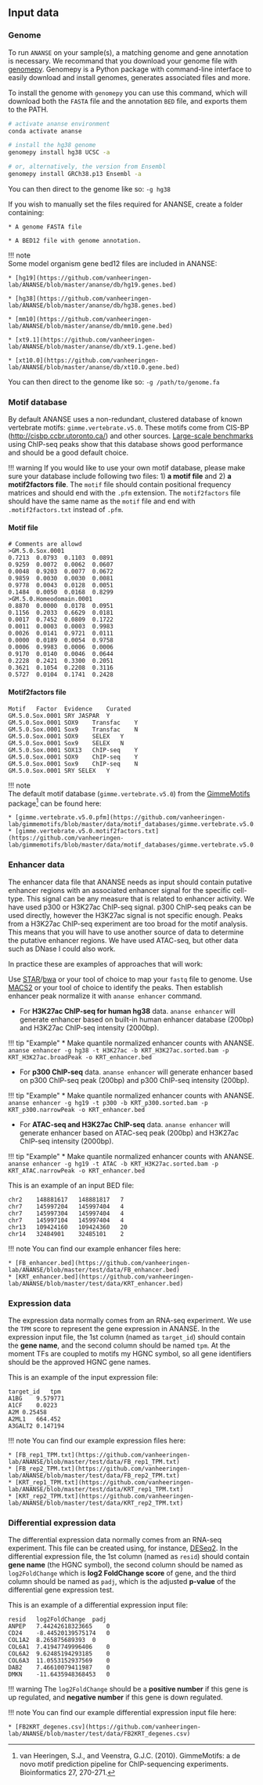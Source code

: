 ## Input data

### Genome

To run `ANANSE` on your sample(s), a matching genome and gene annotation is necessary. We recommand that you download your genome file with [genomepy](https://github.com/vanheeringen-lab/genomepy). Genomepy is a Python package with command-line interface to easily download and install genomes, generates associated files and more.

To install the genome with `genomepy` you can use this command, which will download both the `FASTA` file and the annotation `BED` file, and exports them to the PATH.

``` bash
# activate ananse environment
conda activate ananse

# install the hg38 genome
genomepy install hg38 UCSC -a

# or, alternatively, the version from Ensembl
genomepy install GRCh38.p13 Ensembl -a
```

You can then direct to the genome like so: `-g hg38`

If you wish to manually set the files required for ANANSE, create a folder containing:  

    * A genome FASTA file  

    * A BED12 file with genome annotation.  

!!! note  
    Some model organism gene bed12 files are included in ANANSE:  

    * [hg19](https://github.com/vanheeringen-lab/ANANSE/blob/master/ananse/db/hg19.genes.bed)  

    * [hg38](https://github.com/vanheeringen-lab/ANANSE/blob/master/ananse/db/hg38.genes.bed)  

    * [mm10](https://github.com/vanheeringen-lab/ANANSE/blob/master/ananse/db/mm10.gene.bed)  

    * [xt9.1](https://github.com/vanheeringen-lab/ANANSE/blob/master/ananse/db/xt9.1.gene.bed)  
    
    * [xt10.0](https://github.com/vanheeringen-lab/ANANSE/blob/master/ananse/db/xt10.0.gene.bed)  


You can then direct to the genome like so: `-g /path/to/genome.fa`

### Motif database

By default ANANSE uses a non-redundant, clustered database of known vertebrate motifs: `gimme.vertebrate.v5.0`. These motifs come from CIS-BP (http://cisbp.ccbr.utoronto.ca/) and other sources. [Large-scale benchmarks](https://www.biorxiv.org/content/10.1101/474403v1.full) using ChIP-seq peaks show that this database shows good performance and should be a good default choice. 

!!! warning
    If you would like to use your own motif database, please make sure your database include following two files: 1) **a motif file** and 2) **a motif2factors file**.
    The `motif` file should contain positional frequency matrices and should end with the `.pfm` extension. The `motif2factors` file should have the same name as  the `motif` file and end with `.motif2factors.txt` instead of `.pfm`.

#### Motif file

```    
# Comments are allowd
>GM.5.0.Sox.0001
0.7213	0.0793	0.1103	0.0891
0.9259	0.0072	0.0062	0.0607
0.0048	0.9203	0.0077	0.0672
0.9859	0.0030	0.0030	0.0081
0.9778	0.0043	0.0128	0.0051
0.1484	0.0050	0.0168	0.8299
>GM.5.0.Homeodomain.0001
0.8870	0.0000	0.0178	0.0951
0.1156	0.2033	0.6629	0.0181
0.0017	0.7452	0.0809	0.1722
0.0011	0.0003	0.0003	0.9983
0.0026	0.0141	0.9721	0.0111
0.0000	0.0189	0.0054	0.9758
0.0006	0.9983	0.0006	0.0006
0.9170	0.0140	0.0046	0.0644
0.2228	0.2421	0.3300	0.2051
0.3621	0.1054	0.2208	0.3116
0.5727	0.0104	0.1741	0.2428
```

#### Motif2factors file  

```
Motif	Factor	Evidence	Curated
GM.5.0.Sox.0001	SRY	JASPAR	Y
GM.5.0.Sox.0001	SOX9	Transfac	Y
GM.5.0.Sox.0001	Sox9	Transfac	N
GM.5.0.Sox.0001	SOX9	SELEX	Y
GM.5.0.Sox.0001	Sox9	SELEX	N
GM.5.0.Sox.0001	SOX13	ChIP-seq	Y
GM.5.0.Sox.0001	SOX9	ChIP-seq	Y
GM.5.0.Sox.0001	Sox9	ChIP-seq	N
GM.5.0.Sox.0001	SRY	SELEX	Y
```

!!! note  
    The default motif database (`gimme.vertebrate.v5.0`) from the [GimmeMotifs](https://github.com/vanheeringen-lab/gimmemotifs) package[^1] can be found here:  

    * [gimme.vertebrate.v5.0.pfm](https://github.com/vanheeringen-lab/gimmemotifs/blob/master/data/motif_databases/gimme.vertebrate.v5.0.pfm)  
    * [gimme.vertebrate.v5.0.motif2factors.txt](https://github.com/vanheeringen-lab/gimmemotifs/blob/master/data/motif_databases/gimme.vertebrate.v5.0.motif2factors.txt)

### Enhancer data

The enhancer data file that ANANSE needs as input should contain putative enhancer regions with an associated enhancer signal for the specific cell-type. This signal can be any measure that is related to enhancer activity. We have used p300 or H3K27ac ChIP-seq signal. p300 ChIP-seq peaks can be used directly, however the H3K27ac signal is not specific enough. Peaks from a H3K27ac ChIP-seq experiment are too broad for the motif analysis. This means that you will have to use another source of data to determine the putative enhancer regions. We have used ATAC-seq, but other data such as DNase I could also work.

In practice these are examples of approaches that will work:

Use [STAR]()/[bwa]() or your tool of choice to map your `fastq` file to genome. Use [MACS2](https://github.com/taoliu/MACS) or your tool of choice to identify the peaks. Then establish enhancer peak normalize it with `ananse enhancer` command.  


* For **H3K27ac ChIP-seq for human hg38** data. `ananse enhancer` will generate enhancer based on built-in human enhancer database (200bp) and H3K27ac ChIP-seq intensity (2000bp).   

!!! tip "Example"
    * Make quantile normalized enhancer counts with ANANSE.  
    `ananse enhancer -g hg38 -t H3K27ac -b KRT_H3K27ac.sorted.bam -p KRT_H3K27ac.broadPeak -o KRT_enhancer.bed`


* For **p300 ChIP-seq** data. `ananse enhancer` will generate enhancer based on p300 ChIP-seq peak (200bp) and p300 ChIP-seq intensity (200bp).   

!!! tip "Example"
    * Make quantile normalized enhancer counts with ANANSE.  
    `ananse enhancer -g hg19 -t p300 -b KRT_p300.sorted.bam -p KRT_p300.narrowPeak -o KRT_enhancer.bed`


* For **ATAC-seq and H3K27ac ChIP-seq** data. `ananse enhancer` will generate enhancer based on ATAC-seq peak (200bp) and H3K27ac ChIP-seq intensity (2000bp).  

!!! tip "Example"
    * Make quantile normalized enhancer counts with ANANSE.  
    `ananse enhancer -g hg19 -t ATAC -b KRT_H3K27ac.sorted.bam -p KRT_ATAC.narrowPeak -o KRT_enhancer.bed`



This is an example of an input BED file:

```
chr2	148881617	148881817	7
chr7	145997204	145997404	4
chr7	145997304	145997404	4
chr7	145997104	145997404	4
chr13	109424160	109424360	20
chr14	32484901	32485101	2

```

!!! note 
    You can find our example enhancer files here: 

    * [FB_enhancer.bed](https://github.com/vanheeringen-lab/ANANSE/blob/master/test/data/FB_enhancer.bed)  
    * [KRT_enhancer.bed](https://github.com/vanheeringen-lab/ANANSE/blob/master/test/data/KRT_enhancer.bed)


### Expression data

The expression data normally comes from an RNA-seq experiment. We use the `TPM` score to represent the gene expression in ANANSE. In the expression input file, the 1st column (named as `target_id`) should contain the **gene name**, and the second column should be named `tpm`. At the moment TFs are coupled to motifs my HGNC symbol, so all gene identifiers should be the approved HGNC gene names.

This is an example of the input expression file:

```
target_id	tpm
A1BG	9.579771
A1CF	0.0223
A2M	0.25458
A2ML1	664.452
A3GALT2	0.147194
```

!!! note 
    You can find our example expression files here:  

    * [FB_rep1_TPM.txt](https://github.com/vanheeringen-lab/ANANSE/blob/master/test/data/FB_rep1_TPM.txt)  
    * [FB_rep2_TPM.txt](https://github.com/vanheeringen-lab/ANANSE/blob/master/test/data/FB_rep2_TPM.txt)  
    * [KRT_rep1_TPM.txt](https://github.com/vanheeringen-lab/ANANSE/blob/master/test/data/KRT_rep1_TPM.txt)  
    * [KRT_rep2_TPM.txt](https://github.com/vanheeringen-lab/ANANSE/blob/master/test/data/KRT_rep2_TPM.txt)  

### Differential expression data

The differential expression data normally comes from an RNA-seq experiment. This file can be created using, for instance, [DESeq2](https://bioconductor.org/packages/release/bioc/html/DESeq2.html). In the differential expression file, the 1st column (named as `resid`) should contain **gene name** (the HGNC symbol), the second column should be named as `log2FoldChange` which is **log2 FoldChange score** of gene, and the third column should be named as `padj`, which is the adjusted **p-value** of the differential gene expression test. 

This is an example of a differential expression input file:

```
resid	log2FoldChange	padj
ANPEP	7.44242618323665	0
CD24	-8.44520139575174	0
COL1A2	8.265875689393	0
COL6A1	7.41947749996406	0
COL6A2	9.62485194293185	0
COL6A3	11.0553152937569	0
DAB2	7.46610079411987	0
DMKN	-11.6435948368453	0
```
!!! warning
    The `log2FoldChange` should be a **positive number** if this gene is up regulated, and **negative number** if this gene is down regulated.

!!! note 
    You can find our example differential expression input file here:  

    * [FB2KRT_degenes.csv](https://github.com/vanheeringen-lab/ANANSE/blob/master/test/data/FB2KRT_degenes.csv)  

[^1]: van Heeringen, S.J., and Veenstra, G.J.C. (2010). GimmeMotifs: a de novo motif prediction pipeline for ChIP-sequencing experiments. Bioinformatics 27, 270-271.
[^2]: Kent, J., ENCODE DCC. (2014). kentUtils: Jim Kent command line bioinformatic utilities. Available from: https://github.com/ENCODE-DCC/kentUtils.

